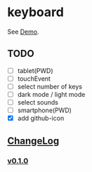 # keyboard

See [Demo](https://l1ck0h.github.io/keyboard/).

## TODO

- [ ] tablet(PWD)
- [ ] touchEvent
- [ ] select number of keys
- [ ] dark mode / light mode
- [ ] select sounds
- [ ] smartphone(PWD)
- [x] add github-icon

## [ChangeLog](https://github.com/l1ck0h/keyboard/releases)

### [v0.1.0](https://github.com/l1ck0h/keyboard/tree/v0.1.0)
